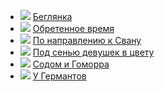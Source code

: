 * ![](/books/prose_classic/Марсель%20Пруст/Беглянка.jpg) [Беглянка](/books/prose_classic/Марсель%20Пруст/Беглянка)
* ![](/books/prose_classic/Марсель%20Пруст/Обретенное%20время.jpg) [Обретенное время](/books/prose_classic/Марсель%20Пруст/Обретенное%20время)
* ![](/books/prose_classic/Марсель%20Пруст/По%20направлению%20к%20Свану.jpg) [По направлению к Свану](/books/prose_classic/Марсель%20Пруст/По%20направлению%20к%20Свану)
* ![](/books/prose_classic/Марсель%20Пруст/Под%20сенью%20девушек%20в%20цвету.jpg) [Под сенью девушек в цвету](/books/prose_classic/Марсель%20Пруст/Под%20сенью%20девушек%20в%20цвету)
* ![](/books/prose_classic/Марсель%20Пруст/Содом%20и%20Гоморра.jpg) [Содом и Гоморра](/books/prose_classic/Марсель%20Пруст/Содом%20и%20Гоморра)
* ![](/books/prose_classic/Марсель%20Пруст/У%20Германтов.jpg) [У Германтов](/books/prose_classic/Марсель%20Пруст/У%20Германтов)